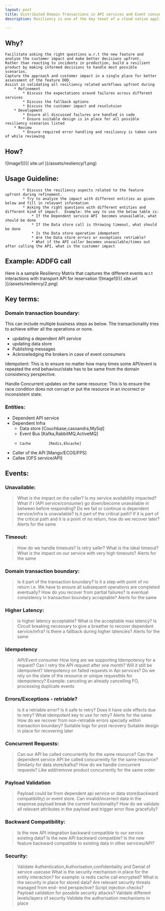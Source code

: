 ```yaml
---
layout: post
title: Distributed Domain Transactions in API services and Event consumers
description: Resiliency is one of the key tenet of a cloud native application. It is very much a necessity to be resilient to handle variety of failures.   This is an outcome of the lessons learnt while building the cloud native apps. This is an effort to put together some guidelines for capturing resiliency elements into features upfront during the development cycle. Something that would allow us to ask the right questions during the refinement and build cycle. We are already doing many items listed below, just wanted to streamline it and  make sure it is easier to use and enforce.

---
```


## Why?

    Facilitate asking the right questions w.r.t the new feature and analyse the customer impact and make better decisions upfront.
    Rather than reacting to incidents in production, build a resilient product by making informed decisions to handle most possible scenarios.
    Capture the approach and customer impact in a single place for better assessment of the feature DOD.
    Assist in validating all resiliency related workflows upfront during
        * Refinement
            * Discuss the expectations around failures across different services
            * Discuss the fallback options
            * Discuss the customer impact and resolutuion
        * Development
            * Ensure all discussed failures are handled in code
            * Ensure suitable design is in place for all possible resiliency scenarios listed
        * Review
            * Ensure required error handling and resiliency is taken care of while reviewing


## How?

![Image1]({{ site.url }}/assets/resliency/1.png)


## Usage Guideline:
            * Discuss the resiliency aspects related to the feature upfront during refinement.
            * Try to analyze the impact with different entities as given below and fill in relevant information
            * Asking the right questions with different entities and different kind of impact.  Example: the way to use the below table is:
                * If the Dependent service API  becomes unavailable, what should be done
                * If the Data store call is throwing timeout, what should be done
                * Is the Data store operation idempotent
                * Are the Data store errors or exceptions retriable?
                * What if the API caller becomes unavailable/times out after calling the API, what is the customer impact

## Example: ADDFG call
Here is a sample Resiliency Matrix that captures the different events w.r.t interactions with transport API for reservation
![Image1]({{ site.url }}/assets/resliency/2.png)


## Key terms:


### Domain transaction boundary:
This can include multiple business steps as below. The transactionality tries to achieve either all the operations or none.
* updating a dependent API service
* updating data store
* Publishing messages
* Acknowledging the brokers in case of event consumers


Idempotent: This is to ensure no matter how many times some API/event is repeated the end behaviour/state has to be same from the domain consistency perspective.

Handle Concurrent updates on the same resource: This is to ensure the race condition does not corrupt or put the resource in an incorrect or inconsistent state.


###  Entities:

  * Dependent API service
  * Dependent Infra
    *   Data store [Couchbase,cassandra,MySql]
    *   Event Bus   [Kafka,RabbitMQ,ActiveMQ]
    *     Cache        [Redis,Ehcache]
  * Caller of the API [Mango/ECOS/FPS]
  * Callee [OFS service/API]

## Events:

###  Unavailable:

>   What is the impact on the caller? Is my service availability impacted?
    What if I (API service/consumer) go down/become unavailable in between before responding?
    Do we fail or continue is dependent service/infra is unavailable? Is it part of the critical path?
    If it is part of the critical path and it is a point of no return, how do we recover later?
    Alerts for the same

### Timeout:

>   How do we handle timeouts?
    Is retry safer?
    What is the ideal timeout?
    What is the impact on our service with very high timeouts?
    Alerts for the same


### Domain transaction boundary:

>   Is it part of the transaction boundary?
    Is it a step with point of no return i.e. We have to ensure all subsequent operations are completed eventually?
    How do you recover from partial failures?
    Is eventual consistency in transaction boundary acceptable?
    Alerts for the same



### Higher Latency:

>   is higher latency acceptable?
    What is the acceptable max latency?
    Is Circuit breaking necessary to give a breather to recover dependent service/infra?
    Is there a fallback during higher latencies?
    Alerts for the same


### Idempotency

>   API/Event consumer
    How long are we supporting Idempotency for a request? Can I retry the API request after one month? Will it still be idempotent?
    Idempotency on failed requests in Api services?
    Do we rely on the state of the resource or unique requestIds for idempotency? Example: canceling an already cancelling FO, processing duplicate events


### Errors/Exceptions - retriable?

>   Is it a retriable error?
    Is it safe to retry? Does it have side effects due to retry?
    What idempotent key to use for retry?
    Alerts for the same
    How do we recover from non-retriable errors specially within transaction boundary?
        Suitable logs for post recovery
        Suitable design in place for recovering later


### Concurrent Requests:

>   Can our API be called concurrently for the same resource?
    Can the dependent service API be called concurrently for the same resource?
    Similarly for data store/kafka?
    How do we handle concurrent requests? Like add/remove product concurrently for the same order


### Payload Validation

>   Payload could be from dependent api service or data store(backward compatibility) or event store.
    Can invalid/incorrect data in the response payload break the current functionality?
    How do we validate all relevant attributes in the payload and trigger error flow gracefully?


### Backward Compatibility:

>   Is the new API integration backward compatible to our service existing data?
    Is the new API backward compatible?
    Is the new feature backward compatible to existing data in other services/API?


### Security:

>   Validate Authentication,Authorisation,confidentiality and Denial of service usecase
    What is the security mechanism in place for the entity interaction? for example: is redis cache call encrypted?
    What is the security in place for stored data?
    Are relevant security threats managed from end- end perspective?
        Script injection checks?
        Payload validation for possbile security attacks?
    Validate different levels/layers of security
    Validate the authorisation mechanisms in place

